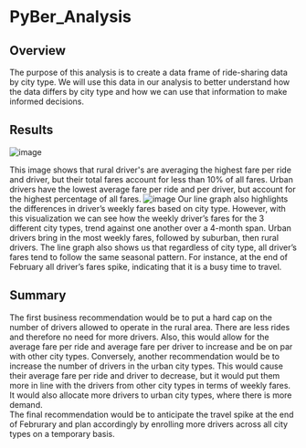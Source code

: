 # PyBer_Analysis
## **Overview**
The purpose of this analysis is to create a data frame of ride-sharing data by city type. We will use this data in our analysis to better understand how the data differs by city type and how we can use that information to make informed decisions.
## **Results**
![image](https://user-images.githubusercontent.com/106443196/178404910-26cc5577-3fe2-4ded-8ec7-734000bcfe5c.png)

This image shows that rural driver's are averaging the highest fare per ride and driver, but their total fares account for less than 10% of all fares. Urban drivers have the lowest average fare per ride and per driver, but account for the highest percentage of all fares.
![image](https://user-images.githubusercontent.com/106443196/178401567-001d7dea-07b1-4b6a-935d-28ac29210b8a.png)
Our line graph also highlights the differences in driver’s weekly fares based on city type. However, with this visualization we can see how the weekly driver’s fares for the 3 different city types, trend against one another over a 4-month span. Urban drivers bring in the most weekly fares, followed by suburban, then rural drivers. The line graph also shows us that regardless of city type, all driver’s fares tend to follow the same seasonal pattern. For instance, at the end of February all driver’s fares spike, indicating that it is a busy time to travel. 
## **Summary**
The first business recommendation would be to put a hard cap on the number of drivers allowed to operate in the rural area. There are less rides and therefore no need for more drivers. Also, this would allow for the average fare per ride and average fare per driver to increase and be on par with other city types. 
Conversely, another recommendation would be to increase the number of drivers in the urban city types. This would cause their average fare per ride and driver to decrease, but it would put them more in line with the drivers from other city types in terms of weekly fares. It would also allocate more drivers to urban city types, where there is more demand.  
The final recommendation would be to anticipate the travel spike at the end of Februrary and plan accordingly by enrolling more drivers across all city types on a temporary basis.
